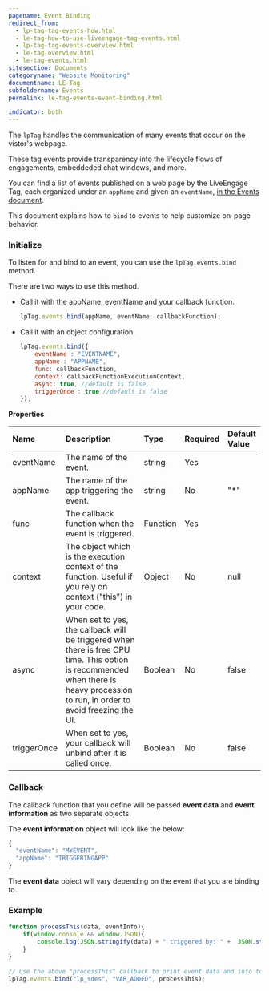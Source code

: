 ```yaml
---
pagename: Event Binding
redirect_from:
  - lp-tag-tag-events-how.html
  - le-tag-how-to-use-liveengage-tag-events.html
  - lp-tag-tag-events-overview.html
  - le-tag-overview.html
  - le-tag-events.html
sitesection: Documents
categoryname: "Website Monitoring"
documentname: LE-Tag
subfoldername: Events
permalink: le-tag-events-event-binding.html

indicator: both
---
```


The `lpTag` handles the communication of many events that occur on the vistor's webpage.

These tag events provide transparency into the lifecycle flows of engagements, embeddeded chat windows, and more. 

You can find a list of events published on a web page by the LiveEngage Tag, each organized under an `appName` and given an `eventName`, [in the Events document](le-tag-events-events.html).

This document explains how to `bind` to events to help customize on-page behavior.

### Initialize

To listen for and bind to an event, you can use the `lpTag.events.bind` method. 

There are two ways to use this method.

- Call it with the appName, eventName and your callback function.
    
    ```javascript
    lpTag.events.bind(appName, eventName, callbackFunction);
    ```

- Call it with an object configuration.

    ```javascript
    lpTag.events.bind({
        eventName : "EVENTNAME",
        appName : "APPNAME",
        func: callbackFunction,
        context: callbackFunctionExecutionContext,  
        async: true, //default is false,
        triggerOnce : true //default is false
    });
    ```

**Properties**

| Name | Description | Type  | Required | Default Value |
| :--- | :--- | :--- | :--- | :--- |
| eventName | The name of the event. | string | Yes | |
| appName | The name of the app triggering the event. | string | No | "*" |
|func | The callback function when the event is triggered. | Function | Yes | |
| context | The object which is the execution context of the function. Useful if you rely on context ("this") in your code. | Object | No | null |
| async | When set to yes, the callback will be triggered when there is free CPU time. This option is recommended when there is heavy procession to run, in order to avoid freezing the UI. | Boolean | No | false |
| triggerOnce  | When set to yes, your callback will unbind after it is called once.  | Boolean | No | false |

### Callback

The callback function that you define will be passed **event data** and **event information** as two separate objects.

The **event information** object will look like the below:

```javascript
{
  "eventName": "MYEVENT",
  "appName": "TRIGGERINGAPP"
}
```

The **event data** object will vary depending on the event that you are binding to.

### Example

```javascript
function processThis(data, eventInfo){
    if(window.console && window.JSON){
        console.log(JSON.stringify(data) + " triggered by: " +  JSON.stringify(eventInfo));
    }
}

// Use the above "processThis" callback to print event data and info to the console
lpTag.events.bind("lp_sdes", "VAR_ADDED", processThis);
```